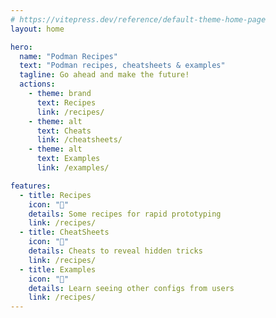 ```yaml
---
# https://vitepress.dev/reference/default-theme-home-page
layout: home

hero:
  name: "Podman Recipes"
  text: "Podman recipes, cheatsheets & examples"
  tagline: Go ahead and make the future!
  actions:
    - theme: brand
      text: Recipes
      link: /recipes/
    - theme: alt
      text: Cheats
      link: /cheatsheets/
    - theme: alt
      text: Examples
      link: /examples/

features:
  - title: Recipes
    icon: "🙈"
    details: Some recipes for rapid prototyping
    link: /recipes/
  - title: CheatSheets
    icon: "🙉" 
    details: Cheats to reveal hidden tricks
    link: /recipes/
  - title: Examples
    icon: "🙊"
    details: Learn seeing other configs from users
    link: /recipes/
---
```


